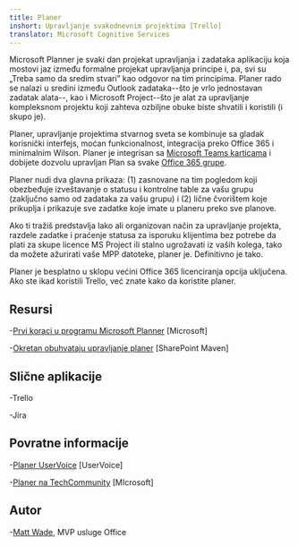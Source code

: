 ```yaml
---
title: Planer
inshort: Upravljanje svakodnevnim projektima [Trello]
translator: Microsoft Cognitive Services
---
```



Microsoft Planner je svaki dan projekat upravljanja i zadataka aplikaciju koja mostovi jaz između formalne projekat upravljanja principe i, pa, svi su „Treba samo da sredim stvari” kao odgovor na tim principima. Planer rado se nalazi u sredini između Outlook zadataka--što je vrlo jednostavan zadatak alata--, kao i Microsoft Project--što je alat za upravljanje kompleksnom projektu koji zahteva ozbiljne obuke biste shvatili i koristili (i skupo je). 

Planer, upravljanje projektima stvarnog sveta se kombinuje sa gladak korisnički interfejs, moćan funkcionalnost, integracija preko Office 365 i minimalnim Wilson. Planer je integrisan sa [Microsoft Teams karticama](https://blogs.technet.microsoft.com/skypehybridguy/2017/08/30/microsoft-teams-using-planner-to-stay-organized/) i dobijete dozvolu upravljan Plan sa svake [Office 365 grupe](http://icsh.pt/O365groups).

Planer nudi dva glavna prikaza: (1) zasnovane na tim pogledom koji obezbeđuje izveštavanje o statusu i kontrolne table za vašu grupu (zaključno samo od zadataka za vašu grupu) i (2) lične čvorištem koje prikuplja i prikazuje sve zadatke koje imate u planeru preko sve planove.

Ako ti tražiš predstavlja lako ali organizovan način za upravljanje projekta, razdele zadatke i praćenje statusa za isporuku klijentima bez potrebe da plati za skupe licence MS Project ili stalno ugrožavati iz vaših kolega, tako da možete ažurirati vaše MPP datoteke, planer je. Definitivno je tako.

Planer je besplatno u sklopu većini Office 365 licenciranja opcija uključena. Ako ste ikad koristili Trello, već znate kako da koristite planer.

Resursi
---------

-[Prvi koraci u programu Microsoft Planner](https://support.office.com/en-us/article/Microsoft-Planner-help-4a9a13c6-3adf-4a60-a6fc-15c0b15e16fc?ui=en-US&rs=en-US&ad=US)
    \[Microsoft\]

-[Okretan obuhvataju upravljanje planer](https://sharepointmaven.com/how-to-use-microsoft-planner-for-agile-and-scrum-projects/)
    \[SharePoint Maven\]

Slične aplikacije
--------------------

-Trello

-Jira

Povratne informacije
---------

-[Planer UserVoice](https://planner.uservoice.com/forums/330525-microsoft-planner-feedback-forum)
    \[UserVoice\]

-[Planer na TechCommunity](https://techcommunity.microsoft.com/t5/Planner/ct-p/Planner)
    \[MIcrosoft\]

Autor
---------

-[Matt Wade](https://www.linkedin.com/in/thatmattwade/), MVP usluge Office


